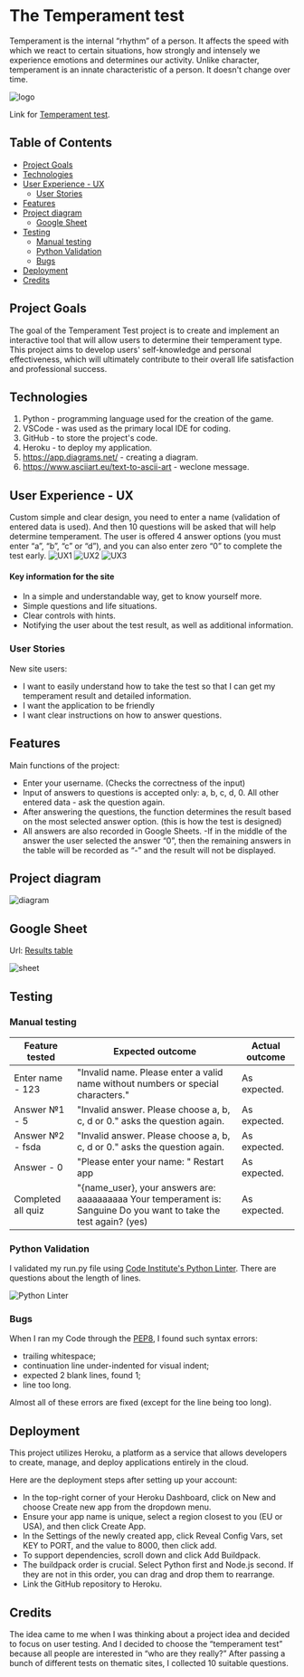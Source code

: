 # The Temperament test

Temperament is the internal “rhythm” of a person. It affects the speed with which we react to certain situations, how strongly and intensely we experience emotions and determines our activity. Unlike character, temperament is an innate characteristic of a person. It doesn't change over time.

![logo](documents/logo.jpg)

Link for [Temperament test](https://temperament-test-66bc018c9c9e.herokuapp.com/).

## Table of Contents

- [Project Goals](#project-goals)
- [Technologies](#Technologies)
- [User Experience - UX](#UX)
   * [User Stories](#User_Stories)
- [Features](#Features) 
- [Project diagram](#Project-diagram)
   * [Google Sheet](#Google_sheet)
- [Testing](#Testing)
   * [Manual testing](#Manual-testing)
   * [Python Validation](#Python-Validation)
   * [Bugs](#Bugs)
- [Deployment](#Deployment)
- [Credits](#Credits)

## Project Goals

The goal of the Temperament Test project is to create and implement an interactive tool that will allow users to determine their temperament type. This project aims to develop users' self-knowledge and personal effectiveness, which will ultimately contribute to their overall life satisfaction and professional success.
 

## Technologies

1. Python - programming language used for the creation of the game.
2. VSCode - was used as the primary local IDE for coding.
3. GitHub - to store the project's code.
4. Heroku - to deploy my application.
5. https://app.diagrams.net/ - creating a diagram.
6. https://www.asciiart.eu/text-to-ascii-art - weclone message.

## User Experience - UX

Custom simple and clear design, you need to enter a name (validation of entered data is used). And then 10 questions will be asked that will help determine temperament. The user is offered 4 answer options (you must enter “a”, “b”, “c” or “d”), and you can also enter zero “0” to complete the test early.
![UX1](documents/ux1.jpg)
![UX2](documents/ux2.jpg)
![UX3](documents/ux3.jpg)

#### Key information for the site

- In a simple and understandable way, get to know yourself more.
- Simple questions and life situations.
- Clear controls with hints.
- Notifying the user about the test result, as well as additional information.

### User Stories
New site users:
- I want to easily understand how to take the test so that I can get my temperament result and detailed information.
- I want the application to be friendly
- I want clear instructions on how to answer questions.

## Features

Main functions of the project:
- Enter your username. (Checks the correctness of the input)
- Input of answers to questions is accepted only: a, b, c, d, 0. All other entered data - ask the question again.
- After answering the questions, the function determines the result based on the most selected answer option. (this is how the test is designed)
- All answers are also recorded in Google Sheets.
-If in the middle of the answer the user selected the answer “0”, then the remaining answers in the table will be recorded as “-” and the result will not be displayed.

## Project diagram

![diagram](documents/diagram.jpg)

## Google Sheet

Url: [Results table](https://docs.google.com/spreadsheets/d/1BAiL0u5fYRj7r1hpuZ9WNJaa9G3JLr8MaOBxqov8h0M/edit?usp=sharing)

![sheet](documents/sheet.jpg)

## Testing

### Manual testing

| Feature tested                                    | Expected outcome                                                                  | Actual outcome |
| ------------------------------------------------- | --------------------------------------------------------------------------------- | -------------- |
| Enter name - 123                                  | "Invalid name. Please enter a valid name without numbers or special characters."  | As expected.   |
| Answer №1 - 5                                     | "Invalid answer. Please choose a, b, c, d or 0." asks the question again.         | As expected.   |
| Answer №2 - fsda                                  | "Invalid answer. Please choose a, b, c, d or 0." asks the question again.         | As expected.   |
| Answer - 0                                        | "Please enter your name: " Restart app                                            | As expected.   |
| Completed all quiz                                | "{name_user}, your answers are: aaaaaaaaaa Your temperament is: Sanguine Do you want to take the test again? (yes) | As expected.   | 

### Python Validation

I validated my run.py file using [Code Institute's Python Linter](https://pep8ci.herokuapp.com/#).
There are questions about the length of lines.

![Python Linter](documents/python_linter.jpg)

### Bugs

When I ran my Code through the [PEP8](https://pep8ci.herokuapp.com/#), I found such syntax errors:

- trailing whitespace;
- continuation line under-indented for visual indent;
- expected 2 blank lines, found 1;
- line too long.

Almost all of these errors are fixed (except for the line being too long).


## Deployment

This project utilizes Heroku, a platform as a service that allows developers to create, manage, and deploy applications entirely in the cloud.

Here are the deployment steps after setting up your account:
- In the top-right corner of your Heroku Dashboard, click on New and choose Create new app from the dropdown menu.
- Ensure your app name is unique, select a region closest to you (EU or USA), and then click Create App.
- In the Settings of the newly created app, click Reveal Config Vars, set KEY to PORT, and the value to 8000, then click add.
- To support dependencies, scroll down and click Add Buildpack.
- The buildpack order is crucial. Select Python first and Node.js second. If they are not in this order, you can drag and drop them to rearrange.
- Link the GitHub repository to Heroku.

## Credits

The idea came to me when I was thinking about a project idea and decided to focus on user testing. And I decided to choose the “temperament test” because all people are interested in “who are they really?” After passing a bunch of different tests on thematic sites, I collected 10 suitable questions.
